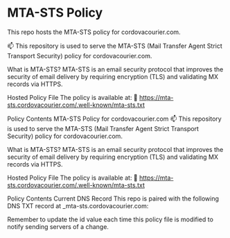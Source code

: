 # MTA-STS Policy

This repo hosts the MTA-STS policy for cordovacourier.com.

📫 This repository is used to serve the MTA-STS (Mail Transfer Agent Strict Transport Security) policy for cordovacourier.com.

What is MTA-STS?
MTA-STS is an email security protocol that improves the security of email delivery by requiring encryption (TLS) and validating MX records via HTTPS.

Hosted Policy File
The policy is available at:
🔗 https://mta-sts.cordovacourier.com/.well-known/mta-sts.txt

Policy Contents
MTA-STS Policy for cordovacourier.com
📫 This repository is used to serve the MTA-STS (Mail Transfer Agent Strict Transport Security) policy for cordovacourier.com.

What is MTA-STS?
MTA-STS is an email security protocol that improves the security of email delivery by requiring encryption (TLS) and validating MX records via HTTPS.

Hosted Policy File
The policy is available at:
🔗 https://mta-sts.cordovacourier.com/.well-known/mta-sts.txt

Policy Contents
Current DNS Record
This repo is paired with the following DNS TXT record at _mta-sts.cordovacourier.com:

Remember to update the id value each time this policy file is modified to notify sending servers of a change.
